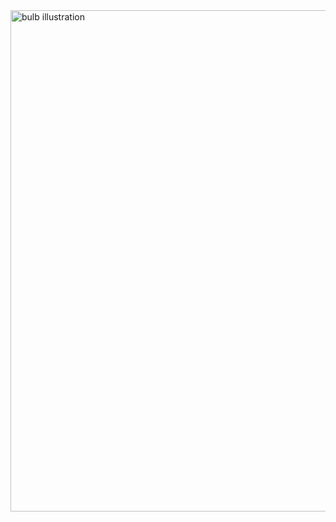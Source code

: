 

<img width="802" alt="bulb illustration" src="https://user-images.githubusercontent.com/18703164/138267152-17b5eba9-e813-4581-b1af-4d4197e463db.png">
